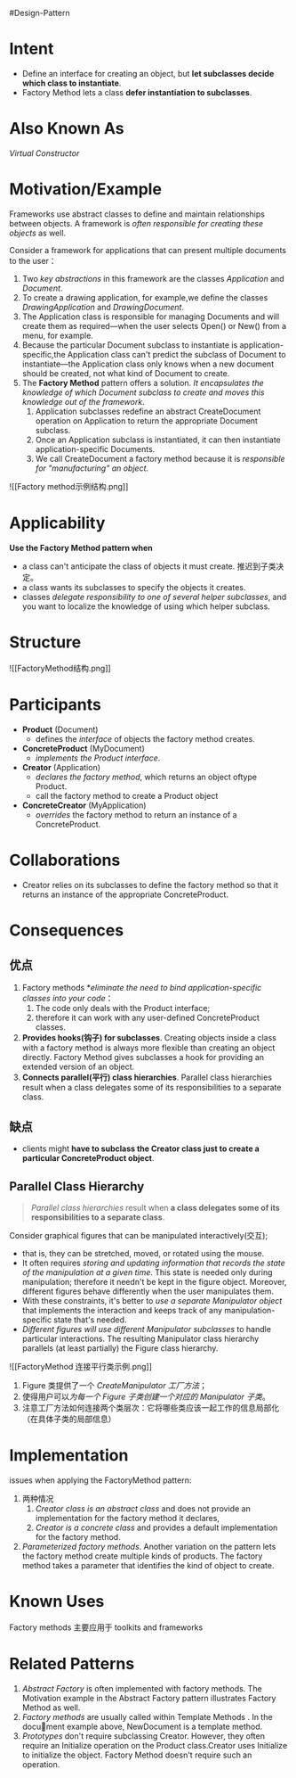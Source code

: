 #Design-Pattern
# Intent
- Define an interface for creating an object, but **let subclasses decide which class to instantiate**. 
- Factory Method lets a class **defer instantiation to subclasses**.

# Also Known As
*Virtual Constructor*

# Motivation/Example
Frameworks use abstract classes to define and maintain relationships between objects. A framework is *often responsible for creating these objects* as well. 

Consider a framework for applications that can present multiple documents to the user：
1. Two *key abstractions* in this framework are the classes *Application* and *Document*. 
2. To create a drawing application, for example,we define the classes *DrawingApplication* and *DrawingDocument*.
3. The Application class is responsible for managing Documents and will create them as required—when the user selects Open() or New() from a menu, for example.
4. Because the particular Document subclass to instantiate is application-specific,the Application class can't predict the subclass of Document to instantiate—the Application class only knows when a new document should be created, not what kind of Document to create. 
5. The **Factory Method** pattern offers a solution. *It encapsulates the knowledge of which Document subclass to create and moves this knowledge out of the framework*.
	1. Application subclasses redefine an abstract CreateDocument operation on Application to return the appropriate Document subclass.
	2. Once an Application subclass is instantiated, it can then instantiate application-specific Documents. 
	3. We call CreateDocument a factory method because it is *responsible for "manufacturing" an object*.

![[Factory method示例结构.png]]

# Applicability 
**Use the Factory Method pattern when** 
- a class can't anticipate the class of objects it must create. 推迟到子类决定。
- a class wants its subclasses to specify the objects it creates. 
- classes *delegate responsibility to one of several helper subclasses*, and you want to localize the knowledge of using which helper subclass.

# Structure
![[FactoryMethod结构.png]]

# Participants 
- **Product** (Document)
	- defines the *interface* of objects the factory method creates. 
- **ConcreteProduct** (MyDocument) 
	- *implements the Product interface*. 
- **Creator** (Application) 
	- *declares the factory method*, which returns an object oftype Product.
	- call the factory method to create a Product object
- **ConcreteCreator** (MyApplication) 
	- *overrides* the factory method to return an instance of a ConcreteProduct.

# Collaborations 
- Creator relies on its subclasses to define the factory method so that it returns an instance of the appropriate ConcreteProduct.

# Consequences
## 优点
1. Factory methods **eliminate the need to bind application-specific classes into your code*：
	1. The code only deals with the Product interface; 
	2. therefore it can work with any user-defined ConcreteProduct classes.
2. **Provides hooks(钩子) for subclasses**. Creating objects inside a class with a factory method is always more flexible than creating an object directly. Factory Method gives subclasses a hook for providing an extended version of an object. 
3. **Connects parallel(平行) class hierarchies**. Parallel class hierarchies result when a class delegates some of its responsibilities to a separate class.

## 缺点
- clients might **have to subclass the Creator class just to create a particular ConcreteProduct object**. 


## Parallel Class Hierarchy
> *Parallel class hierarchies* result when **a class delegates some of its responsibilities to a separate class**.

Consider graphical figures that can be manipulated interactively(交互); 
- that is, they can be stretched, moved, or rotated using the mouse.
- It often requires *storing and updating information that records the state of the manipulation at a given time*. This state is needed only during manipulation; therefore it needn't be kept in the figure object. Moreover, different figures behave differently when the user manipulates them.
- With these constraints, it's better to *use a separate Manipulator object* that implements the interaction and keeps track of any manipulation-specific state that's needed. 
- *Different figures will use different Manipulator subclasses* to handle particular interactions. The resulting Manipulator class hierarchy parallels (at least partially) the Figure class hierarchy.

![[FactoryMethod 连接平行类示例.png]]

1. Figure 类提供了一个 *CreateManipulator 工厂方法*；
2. 使得用户可以*为每一个 Figure 子类创建一个对应的 Manipulator 子类*。
3. 注意工厂方法如何连接两个类层次：它将哪些类应该一起工作的信息局部化（在具体子类的局部信息）

# Implementation 
issues when applying the FactoryMethod pattern: 
1. 两种情况
	1. *Creator class is an abstract class* and does not provide an implementation for the factory method it declares, 
	2. *Creator is a concrete class* and provides a default implementation for the factory method. 
2. *Parameterized factory methods*. Another variation on the pattern lets the factory method create multiple kinds of products. The factory method takes a parameter that identifies the kind of object to create. 

# Known Uses
Factory methods 主要应用于 toolkits and frameworks

# Related Patterns
1. *Abstract Factory* is often implemented with factory methods. The Motivation example in the Abstract Factory pattern illustrates Factory Method as well. 
2. *Factory methods* are usually called within Template Methods . In the document example above, NewDocument is a template method. 
3. *Prototypes*  don't require subclassing Creator. However, they often require an Initialize operation on the Product class.Creator uses Initialize to initialize the object. Factory Method doesn't require such an operation.